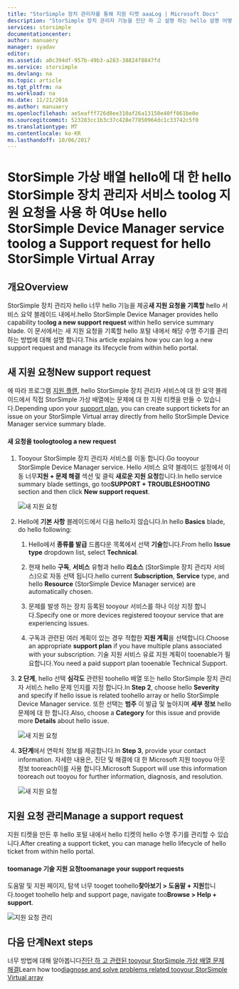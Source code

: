```yaml
---
title: "StorSimple 장치 관리자를 통해 지원 티켓 aaaLog | Microsoft Docs"
description: "StorSimple 장치 관리자 기능을 진단 하 고 설명 하는 hello 설명 어떻게 toouse 것 tootroubleshoot StorSimple 가상 배열입니다."
services: storsimple
documentationcenter: 
author: manuaery
manager: syadav
editor: 
ms.assetid: a0c394df-957b-49b3-a283-38824f8847fd
ms.service: storsimple
ms.devlang: na
ms.topic: article
ms.tgt_pltfrm: na
ms.workload: na
ms.date: 11/21/2016
ms.author: manuaery
ms.openlocfilehash: ae5eafff726d8ee310af26a13150e40ff861be0e
ms.sourcegitcommit: 523283cc1b3c37c428e77850964dc1c33742c5f0
ms.translationtype: MT
ms.contentlocale: ko-KR
ms.lasthandoff: 10/06/2017
---
```

# <a name="use-hello-storsimple-device-manager-service-toolog-a-support-request-for-hello-storsimple-virtual-array"></a><span data-ttu-id="f95f9-103">StorSimple 가상 배열 hello에 대 한 hello StorSimple 장치 관리자 서비스 toolog 지원 요청을 사용 하 여</span><span class="sxs-lookup"><span data-stu-id="f95f9-103">Use hello StorSimple Device Manager service toolog a Support request for hello StorSimple Virtual Array</span></span>

## <a name="overview"></a><span data-ttu-id="f95f9-104">개요</span><span class="sxs-lookup"><span data-stu-id="f95f9-104">Overview</span></span>

<span data-ttu-id="f95f9-105">StorSimple 장치 관리자 hello 너무 hello 기능을 제공**새 지원 요청을 기록할** hello 서비스 요약 블레이드 내에서.</span><span class="sxs-lookup"><span data-stu-id="f95f9-105">hello StorSimple Device Manager provides hello capability too**log a new support request** within hello service summary blade.</span></span> <span data-ttu-id="f95f9-106">이 문서에서는 새 지원 요청을 기록할 hello 포털 내에서 해당 수명 주기를 관리 하는 방법에 대해 설명 합니다.</span><span class="sxs-lookup"><span data-stu-id="f95f9-106">This article explains how you can log a new support request and manage its lifecycle from within hello portal.</span></span>

## <a name="new-support-request"></a><span data-ttu-id="f95f9-107">새 지원 요청</span><span class="sxs-lookup"><span data-stu-id="f95f9-107">New support request</span></span>

<span data-ttu-id="f95f9-108">에 따라 프로그램 [지원 플랜](https://azure.microsoft.com/support/plans/), hello StorSimple 장치 관리자 서비스에 대 한 요약 블레이드에서 직접 StorSimple 가상 배열에는 문제에 대 한 지원 티켓을 만들 수 있습니다.</span><span class="sxs-lookup"><span data-stu-id="f95f9-108">Depending upon your [support plan](https://azure.microsoft.com/support/plans/), you can create support tickets for an issue on your StorSimple Virtual array directly from hello StorSimple Device Manager service summary blade.</span></span>

#### <a name="toolog-a-new-request"></a><span data-ttu-id="f95f9-109">새 요청을 toolog</span><span class="sxs-lookup"><span data-stu-id="f95f9-109">toolog a new request</span></span>

1. <span data-ttu-id="f95f9-110">Tooyour StorSimple 장치 관리자 서비스를 이동 합니다.</span><span class="sxs-lookup"><span data-stu-id="f95f9-110">Go tooyour StorSimple Device Manager service.</span></span> <span data-ttu-id="f95f9-111">Hello 서비스 요약 블레이드 설정에서 이동 너무**지원 + 문제 해결** 섹션 및 클릭 **새로운 지원 요청**합니다.</span><span class="sxs-lookup"><span data-stu-id="f95f9-111">In hello service summary blade settings, go too**SUPPORT + TROUBLESHOOTING** section and then click **New support request**.</span></span>
   
    ![새 지원 요청](./media/storsimple-virtual-array-log-support-ticket/log-support-ticket1.png)

2. <span data-ttu-id="f95f9-113">Hello에 **기본 사항** 블레이드에서 다음 hello지 않습니다.</span><span class="sxs-lookup"><span data-stu-id="f95f9-113">In hello **Basics** blade, do hello following:</span></span>

    1. <span data-ttu-id="f95f9-114">Hello에서 **종류를 발급** 드롭다운 목록에서 선택 **기술**합니다.</span><span class="sxs-lookup"><span data-stu-id="f95f9-114">From hello **Issue type** dropdown list, select **Technical**.</span></span> 
    
    2. <span data-ttu-id="f95f9-115">현재 hello **구독**, **서비스** 유형과 hello **리소스** (StorSimple 장치 관리자 서비스)으로 자동 선택 됩니다.</span><span class="sxs-lookup"><span data-stu-id="f95f9-115">hello current **Subscription**, **Service** type, and hello **Resource** (StorSimple Device Manager service) are automatically chosen.</span></span> 

    3. <span data-ttu-id="f95f9-116">문제를 발생 하는 장치 등록된 tooyour 서비스를 하나 이상 지정 합니다.</span><span class="sxs-lookup"><span data-stu-id="f95f9-116">Specify one or more devices registered tooyour service that are experiencing issues.</span></span>

    4. <span data-ttu-id="f95f9-117">구독과 관련된 여러 계획이 있는 경우 적합한 **지원 계획**을 선택합니다.</span><span class="sxs-lookup"><span data-stu-id="f95f9-117">Choose an appropriate **support plan** if you have multiple plans associated with your subscription.</span></span> <span data-ttu-id="f95f9-118">기술 지원 서비스 유료 지원 계획이 tooenable가 필요합니다.</span><span class="sxs-lookup"><span data-stu-id="f95f9-118">You need a paid support plan tooenable Technical Support.</span></span>

3. <span data-ttu-id="f95f9-119">**2 단계**, hello 선택 **심각도** 관련된 toohello 배열 또는 hello StorSimple 장치 관리자 서비스 hello 문제 인지를 지정 합니다.</span><span class="sxs-lookup"><span data-stu-id="f95f9-119">In **Step 2**, choose hello **Severity** and specify if hello issue is related toohello array or hello StorSimple Device Manager service.</span></span> <span data-ttu-id="f95f9-120">또한 선택는 **범주** 이 발급 및 높아지며 **세부 정보** hello 문제에 대 한 합니다.</span><span class="sxs-lookup"><span data-stu-id="f95f9-120">Also, choose a **Category** for this issue and provide more **Details** about hello issue.</span></span>
   
    ![새 지원 요청](./media/storsimple-virtual-array-log-support-ticket/log-support-ticket2.png)

4. <span data-ttu-id="f95f9-122">**3단계**에서 연락처 정보를 제공합니다.</span><span class="sxs-lookup"><span data-stu-id="f95f9-122">In **Step 3**, provide your contact information.</span></span> <span data-ttu-id="f95f9-123">자세한 내용은, 진단 및 해결에 대 한 Microsoft 지원 tooyou 아웃 정보 tooreach이를 사용 합니다.</span><span class="sxs-lookup"><span data-stu-id="f95f9-123">Microsoft Support will use this information tooreach out tooyou for further information, diagnosis, and resolution.</span></span>
   
    ![새 지원 요청](./media/storsimple-virtual-array-log-support-ticket/log-support-ticket3.png)

## <a name="manage-a-support-request"></a><span data-ttu-id="f95f9-125">지원 요청 관리</span><span class="sxs-lookup"><span data-stu-id="f95f9-125">Manage a support request</span></span>

<span data-ttu-id="f95f9-126">지원 티켓을 만든 후 hello 포털 내에서 hello 티켓의 hello 수명 주기를 관리할 수 있습니다.</span><span class="sxs-lookup"><span data-stu-id="f95f9-126">After creating a support ticket, you can manage hello lifecycle of hello ticket from within hello portal.</span></span>

#### <a name="toomanage-your-support-requests"></a><span data-ttu-id="f95f9-127">toomanage 기술 지원 요청</span><span class="sxs-lookup"><span data-stu-id="f95f9-127">toomanage your support requests</span></span>

<span data-ttu-id="f95f9-128">도움말 및 지원 페이지, 탐색 너무 tooget toohello**찾아보기 > 도움말 + 지원**합니다.</span><span class="sxs-lookup"><span data-stu-id="f95f9-128">tooget toohello help and support page, navigate too**Browse > Help + support**.</span></span>

![지원 요청 관리](./media/storsimple-virtual-array-log-support-ticket/manage-support-tickets.png)

## <a name="next-steps"></a><span data-ttu-id="f95f9-130">다음 단계</span><span class="sxs-lookup"><span data-stu-id="f95f9-130">Next steps</span></span>

<span data-ttu-id="f95f9-131">너무 방법에 대해 알아봅니다[진단 하 고 관련된 tooyour StorSimple 가상 배열 문제 해결](storsimple-virtual-array-diagnose-problems.md)</span><span class="sxs-lookup"><span data-stu-id="f95f9-131">Learn how too[diagnose and solve problems related tooyour StorSimple Virtual array](storsimple-virtual-array-diagnose-problems.md)</span></span>

